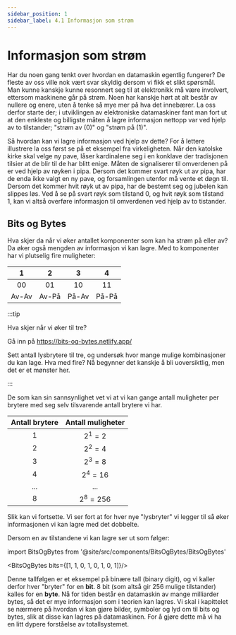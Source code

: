 ```yaml
---
sidebar_position: 1
sidebar_label: 4.1 Informasjon som strøm
---
```


# Informasjon som strøm

Har du noen gang tenkt over hvordan en datamaskin egentlig fungerer? De fleste av oss ville nok vært svar skyldig dersom vi fikk et slikt spørsmål. Man kunne kanskje kunne resonnert seg til at elektronikk må være involvert, ettersom maskinene går på strøm. Noen har kanskje hørt at alt består av nullere og enere, uten å tenke så mye mer på hva det innebærer. La oss derfor starte der; i utviklingen av elektroniske datamaskiner fant man fort ut at den enkleste og billigste måten å lagre informasjon nettopp var ved hjelp av to tilstander; "strøm av (0)" og "strøm på (1)".

Så hvordan kan vi lagre informasjon ved hjelp av dette? For å lettere illustrere la oss først se på et eksempel fra virkeligheten. Når den katolske kirke skal velge ny pave, låser kardinalene seg i en konklave der tradisjonen tilsier at de blir til de har blitt enige. Måten de signaliserer til omverdenen på er ved hjelp av røyken i pipa. Dersom det kommer svart røyk ut av pipa, har de enda ikke valgt en ny pave, og forsamlingen utenfor må vente et døgn til. Dersom det kommer hvit røyk ut av pipa, har de bestemt seg og jubelen kan slippes løs. Ved å se på svart røyk som tilstand 0, og hvit røyk som tilstand 1, kan vi altså overføre informasjon til omverdenen ved hjelp av to tistander.

## Bits og Bytes

Hva skjer da når vi øker antallet komponenter som kan ha strøm på eller av? Da øker også mengden av informasjon vi kan lagre. Med to komponenter har vi plutselig fire muligheter:


|   1   |   2   |   3   |   4   |
| :---: | :---: | :---: | :---: |
| $00$  | $01$  | $10$  | $11$  |
| Av-Av | Av-På | På-Av | På-På |

:::tip

Hva skjer når vi øker til tre? 

Gå inn på https://bits-og-bytes.netlify.app/  

Sett antall lysbrytere til tre, og undersøk hvor mange mulige kombinasjoner du kan lage. Hva med fire? Nå begynner det kanskje å bli uoversiktlig, men det er et mønster her. 

:::

De som kan sin sannsynlighet vet vi at vi kan gange antall muligheter per brytere med seg selv tilsvarende antall brytere vi har.

| Antall brytere | Antall muligheter |
| :------------: | :---------------: |
|      $1$       |     $2^1 = 2$     |
|      $2$       |     $2^2 = 4$     |
|      $3$       |     $2^3 = 8$     |
|      $4$       |    $2^4 = 16$     |
|      ...       |        ...        |
|      $8$       |    $2^8 = 256$    |

Slik kan vi fortsette. Vi ser fort at for hver nye "lysbryter" vi legger til så øker informasjonen vi kan lagre med det dobbelte.

Dersom en av tilstandene vi kan lagre ser ut som følger:


import BitsOgBytes from '@site/src/components/BitsOgBytes/BitsOgBytes'

<BitsOgBytes bits={[1, 1, 0, 1, 0, 1, 0, 1]}/>

Denne tallfølgen er et eksempel på binære tall (binary digit), og vi kaller derfor hver "bryter" for en **bit**. 8 bit (som altså gir 256 mulige tilstander) kalles for en **byte**. Nå for tiden består en datamaskin av mange milliarder bytes, så det er mye informasjon som i teorien kan lagres. Vi skal i kapittelet se nærmere på hvordan vi kan gjøre bilder, symboler og lyd om til bits og bytes, slik at disse kan lagres på datamaskinen. For å gjøre dette må vi ha en litt dypere forståelse av totallsystemet.

